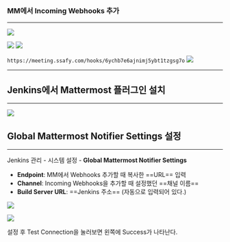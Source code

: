 ### MM에서 Incoming Webhooks 추가
---

![](https://i.imgur.com/UK602pe.png)

![](https://i.imgur.com/6tUxqP3.png)
![](https://i.imgur.com/Z13DT4U.png)

`https://meeting.ssafy.com/hooks/6ychb7e6ajnimj5ybt1tzgsg7o`
![](https://i.imgur.com/DIYD8I5.png)


----
## Jenkins에서 Mattermost 플러그인 설치
---

![](https://i.imgur.com/HYHMFCf.png)
## Global Mattermost Notifier Settings 설정
---
Jenkins 관리 - 시스템 설정 - **Global Mattermost Notifier Settings**

- **Endpoint**: MM에서 Webhooks 추가할 때 복사한 ==URL== 입력
- **Channel**: Incoming Webhooks을 추가할 때 설정했던 ==채널 이름==
- **Build Server URL**: ==Jenkins 주소== (자동으로 입력되어 있다.)

![](https://i.imgur.com/vWiLwlK.png)

![](https://i.imgur.com/FLw7WYS.png)


설정 후 Test Connection을 눌러보면 왼쪽에 Success가 나타난다.